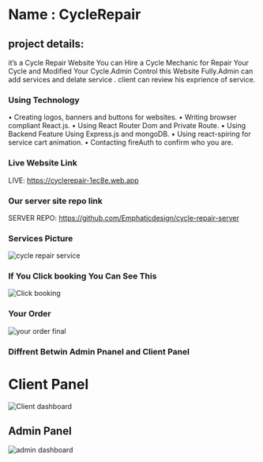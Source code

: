 # Name : CycleRepair
## project details:
it’s a Cycle Repair Website You can Hire a Cycle Mechanic for
Repair Your Cycle and Modified Your Cycle.Admin Control this Website Fully.Admin can add services and delate service . 
client can review his exprience of service.
### Using Technology
• Creating logos, banners and buttons for websites.
• Writing browser compliant React.js.
• Using React Router Dom and Private Route.
• Using Backend Feature Using Express.js and mongoDB.
• Using react-spiring for service cart animation.
• Contacting fireAuth to confirm who you are.

### Live Website Link
LIVE: https://cyclerepair-1ec8e.web.app

### Our server site repo link
SERVER REPO: https://github.com/Emphaticdesign/cycle-repair-server
### Services Picture
![cycle repair service](https://user-images.githubusercontent.com/76814426/116683285-2e00de80-a9d1-11eb-900d-0565145e0fbd.png)

### If You Click booking You Can See This 

![Click booking](https://user-images.githubusercontent.com/76814426/116683580-a4054580-a9d1-11eb-846d-3f2865226804.png)

### Your Order

![your order final](https://user-images.githubusercontent.com/76814426/116684844-4f62ca00-a9d3-11eb-8bd3-108c39b7509a.png)

### Diffrent Betwin Admin Pnanel and Client Panel
# Client Panel
![Client dashboard](https://user-images.githubusercontent.com/76814426/116685377-0c552680-a9d4-11eb-87bb-b1d17a40e5da.png)
 
## Admin Panel
 ![admin dashboard](https://user-images.githubusercontent.com/76814426/116685197-c4ce9a80-a9d3-11eb-8879-8e828251dd5d.png)
 
 
